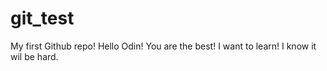 # git_test
My first Github repo!
Hello Odin!
You are the best! 
I want to learn! I know it wil be hard.
